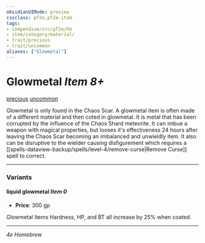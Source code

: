 ```yaml
---
obsidianUIMode: preview
cssclass: pf2e,pf2e-item
tags:
- compendium/src/pf2e/hb
- item/category/material/
- trait/precious
- trait/uncommon
aliases: ["Glowmetal"]
---
```

# Glowmetal *Item 8+*  
[precious](rules/traits/precious.md "Precious Item Trait")  [uncommon](rules/traits/uncommon.md "Uncommon Rarity Trait")  

Glowmetal is only found in the Chaos Scar.  A glowmetal item is often made of a different material and then coted in glowmetal.  It is metal that has been corrupted by the influence of the Chaos Shard meteorite.  It can imbue a weapon with magical properties, but looses it's effectiveness 24 hours after leaving the Chaos Scar becoming an imbalanced and unwieldly item.  It also can be disruptive to the wielder causing disfigurement which requires a [[spells-dataview-backup/spells/level-4/remove-curse|Remove Curse]] spell to correct.

---

### Variants

#### liquid glowmetal *Item 0*

- **Price**: 300 gp

Glowmetal Items Hardness,  HP, and BT all increase by 25% when coated.

---
*4e Homebrew*